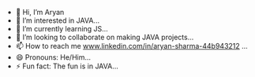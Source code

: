 - 👋 Hi, I’m Aryan
- 👀 I’m interested in JAVA...
- 🌱 I’m currently learning JS...
- 💞️ I’m looking to collaborate on making JAVA projects...
- 📫 How to reach me www.linkedin.com/in/aryan-sharma-44b943212 ...
- 😄 Pronouns: He/Him...
- ⚡ Fun fact: The fun is in JAVA...

<!---
Aryan-2314/Aryan-2314 is a ✨ special ✨ repository because its `README.md` (this file) appears on your GitHub profile.
You can click the Preview link to take a look at your changes.
--->
